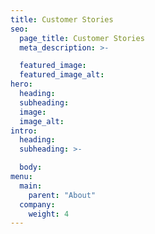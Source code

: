 ```yaml
---
title: Customer Stories
seo:
  page_title: Customer Stories
  meta_description: >-

  featured_image:
  featured_image_alt:
hero:
  heading:
  subheading:
  image:
  image_alt:
intro:
  heading:
  subheading: >-

  body:
menu:
  main:
    parent: "About"
  company:
    weight: 4
---
```

